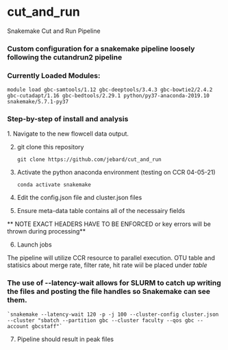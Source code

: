 # cut_and_run
Snakemake Cut and Run Pipeline

### Custom configuration for a snakemake pipeline loosely following the cutandrun2 pipeline

<h3>Currently Loaded Modules:</h3>

  `module load gbc-samtools/1.12 gbc-deeptools/3.4.3 gbc-bowtie2/2.4.2 gbc-cutadapt/1.16 gbc-bedtools/2.29.1 python/py37-anaconda-2019.10 snakemake/5.7.1-py37`
  
  
<h3> Step-by-step of install and analysis </h3>
1. Navigate to the new flowcell data output.

2. git clone this repository 

    `git clone https://github.com/jebard/cut_and_run`

3. Activate the python anaconda environment (testing on CCR 04-05-21)

    `conda activate snakemake` 

4. Edit the config.json file and cluster.json files

5. Ensure meta-data table contains all of the necessairy fields

** NOTE EXACT HEADERS HAVE TO BE ENFORCED or key errors will be thrown during processing**


6. Launch jobs

  The pipeline will utilize CCR resource to parallel execution.
  OTU table and statisics about merge rate, filter rate, hit rate wiil be placed under _table_

### The use of --latency-wait allows for SLURM to catch up writing the files and posting the file handles so Snakemake can see them.

    `snakemake --latency-wait 120 -p -j 100 --cluster-config cluster.json --cluster "sbatch --partition gbc --cluster faculty --qos gbc --account gbcstaff"`
   

7. Pipeline should result in peak files
